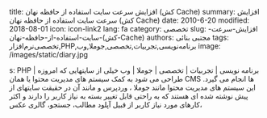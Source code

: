 title: افزایش سرعت سایت  استفاده از حافظه نهان (کش Cache)
summary: افزایش سرعت سایت  استفاده از حافظه نهان (کش Cache)
date: 2010-6-20
modified: 2018-08-01
icon:  icon-link2
lang: fa
category: تخصصی
slug: افزایش-سرعت-سایت-استفاده-از-حافظه-نهان-(کش-Cache)
authors: مجتبی بنائی
tags: تخصصی‌نرم‌افزار,PHP,برنامه‌نویسی,تجربیات,تخصصی,جوملا,وب
image: /images/static/diary.jpg

s: PHP | برنامه نویسی | تجربیات | تخصصی | جوملا | وب    خیلی از سایتهایی که امروزه طراحی می شود به کمک سیستم های مدیریت محتوا یا همان CMS ها انجام می گیرد. این سیستم های مدیریت محتوا مانند جوملا ، وردپرس و مانند آن در حقیقت سایتهای از پیش نوشته شده ای هستند که به راحتی قابل تغییر بسته به نیاز کاربر را دارند و اکثر کارهای مورد نیاز کاربر از قبیل آپلود مطالب، جستجو، گالری عکس،